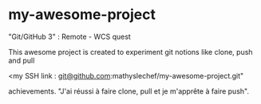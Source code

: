 # my-awesome-project
"Git/GitHub 3" : Remote - WCS  quest 

This awesome project is created to experiment git notions like clone, push and pull

<my SSH link : git@github.com:mathyslechef/my-awesome-project.git"

achievements.  "J'ai réussi à faire clone, pull et je m'apprête à faire push".

